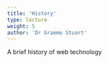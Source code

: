 ```yaml
---
title: 'History'
type: lecture
weight: 5
author: 'Dr Graeme Stuart'
---
```


A brief history of web technology